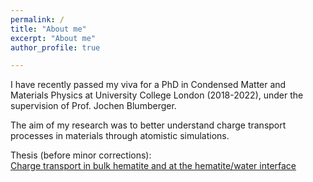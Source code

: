 ```yaml
---
permalink: /
title: "About me"
excerpt: "About me"
author_profile: true

---
```


I have recently passed my viva for a PhD in Condensed Matter and Materials Physics at University College London (2018-2022), under the supervision of Prof. Jochen Blumberger. 

The aim of my research was to better understand charge transport processes in materials through atomistic simulations.

Thesis (before minor corrections):  <br />
[Charge transport in bulk hematite and at the hematite/water interface](../files/Thesis-compressed.pdf)
